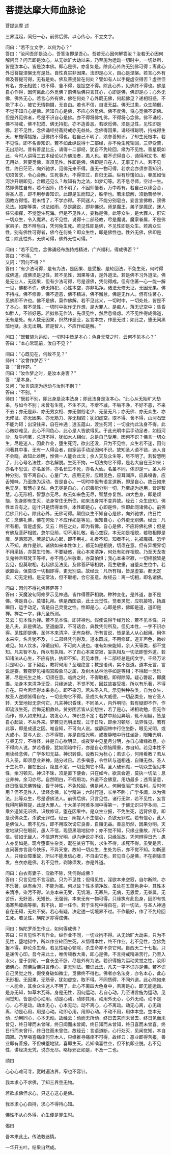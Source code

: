 # 菩提达摩大师血脉论

菩提达摩 述

三界混起，同归一心，前佛后佛，以心传心，不立文字。

问曰：“若不立文字，以何为心？"  
答曰：“汝问吾即是汝心，吾答汝即是吾心。吾若无心因何解答汝？汝若无心因何解问吾？问吾即是汝心，从无始旷大劫以来，乃至施为运动一切时中，一切处所，皆是汝本心，皆是汝本佛。即心是佛，亦复如是。除此心外终无别佛可得；离此心外觅菩提涅槃无有是处。自性真实非因果。法即是心义，自心是涅槃。若言心外有佛及菩提可得，无有是处。佛及菩提皆在何处？譬如有人以手提虚空得否？虚空但有名，亦无相貌；取不得、舍不得，是捉空不得。除此心外，见佛终不得也。佛是自心作得，因何离此心外觅佛？前佛后佛只言其心，心即是佛，佛即是心；心外无佛，佛外无心。若言心外有佛，佛在何处？心外既无佛，何起佛见？递相诳惑，不能了本心，被它无情物摄，无自由。若也不信，自诳无益。佛无过患，众生颠倒，不觉不知自心是佛。若知自心是佛，不应心外觅佛。佛不度佛，将心觅佛不识佛。但是外觅佛者，尽是不识自心是佛。亦不得将佛礼佛，不得将心念佛。佛不诵经，佛不持戒，佛不犯戒、佛无持犯，亦不造善恶。若欲觅佛，须是见性，见性即是佛。若不见性，念佛诵经持斋持戒亦无益处。念佛得因果，诵经得聪明，持戒得生天，布施得福报，觅佛终不得也。若自己不明了，须参善知识，了却生死根本。若不见性，即不名善知识。若不如此纵说得十二部经，亦不免生死轮回，三界受苦，无出期时。昔有善星比丘，诵得十二部经，犹自不免轮回，缘为不见性。善星既如此，今时人讲得三五本经论以为佛法者，愚人也。若不识得自心，诵得闲文书，都无用处。若要觅佛，直须见性。性即是佛，佛即是自在人，无事无作人。若不见性，终日茫茫，向外驰求，觅佛元来不得。虽无一物可得，若求会亦须参善知识，切须苦求，令心会解。生死事大，不得空过，自诳无益。纵有珍馐如山，眷属如恒河沙开眼即见，合眼还见么？故知有为之法，如梦幻等。若不急寻师，空过一生。然即佛性自有，若不因师，终不明了。不因师悟者，万中希有。若自己以缘会合，得圣人意，即不用参善知识。此即是生而知之，胜学也。若未悟解，须勤苦参学，因教方得悟。若未悟了，不学亦得。不同迷人，不能分别皂白，妄言宣佛敕，谤佛忌法。如斯等类，说法如雨，尽是魔说，即非佛说。师是魔王，弟子是魔民，迷人任它指挥，不觉堕生死海。但是不见性人，妄称是佛。此等众生，是大罪人，诳它一切众生，令入魔界。若不见性，说得十二部经教，尽是魔说。魔家眷属，不是佛家弟子。既不辨皂白，凭何免生死。若见性即是佛，不见性即是众生。若离众生性，别有佛性可得者，佛今在何处？即众生性，即是佛性也。性外无佛，佛即是性；除此性外，无佛可得，佛外无性可得。"

问曰：“若不见性，念佛诵经布施持戒精进，广兴福利，得成佛否？"  
答曰：“不得。"  
又问：“因何不得？"  
答曰：“有少法可得，是有为法，是因果、是受报、是轮回法，不免生死，何时得成佛道。成佛须是见性。若不见性，因果等语，是外道法。若是佛不习外道法。佛是无业人，无因果，但有少法可得，尽是谤佛，凭何得成。但有住著一心一能一解一见，佛都不许。佛无持犯，心性本空，亦非垢净。诸法无修无证，无因无果。佛不持戒，佛不修善，佛不造恶，佛不精进，佛不懈怠，佛是无作人。但有住著心，见佛即不许也。佛不是佛，莫作佛解。若不见此义，一切时中，一切处处，皆是不了本心。若不见性，一切时中拟作无作想，是大罪人，是痴人，落无记空中；昏昏如醉人，不辨好恶。若拟修无作法，先须见性，然后息缘虑。若不见性得成佛道，无有是处。有人拨无因果，炽然作恶业，妄言本空，作恶无过；如此之，堕无间黑暗地狱，永无出期。若是智人，不应作如是解。"

问曰：“既若施为运动，一切时中皆是本心；色身无常之时，云何不见本心？"  
答曰：“本心常现前，汝自不见？"

间曰：“心既见在，何故不见？"  
师曰：“汝曾作梦否？"  
答：“曾作梦。"  
问曰：“汝作梦之时，是汝本身否？"  
答：“是本身。"  
又问：“汝言语施为运动与汝别不别？"  
答曰：“不别。"  
师曰：“既若不别，即此身是汝本法身；即此法身是汝本心。"此心从无始旷大劫来，与如今不别；未曾有生死，不生不灭。不增不减，不垢不净，不好不恶，不来不去；亦无是非、亦无男女相、亦无僧俗老少、无圣无凡；亦无佛、亦无众生、亦无修证、亦无因果、亦无筋力、亦无相貌；犹如虚空，取不得、舍不得，山河石壁不能为碍；出没往来，自在神通；透五蕴山，渡生死河；一切业拘此法身不得。此心微妙难见，此心不同色心，此心是人皆欲得见。于此光明中运手动足者，如恒河沙，及乎问著，总道不得，犹如木人相似，总是自己受用，因何不识？佛言一切众生，尽是迷人，因此作业，堕生死河，欲出还没，只为不见性。众生若不迷，因何问著其中事，无有一人得会者，自家运手动足因何不识。故知圣人语不错，迷人自不会晓。故知此难明，惟佛一人能会此法；余人天及众生等，尽不明了。若智慧明了，此心号名法性，亦名解脱。生死不拘，一切法拘它不得，是名大自在王如来；亦名不思议，亦名圣体，亦名长生不死，亦名大仙。名虽不同，体即是一。圣人种种分别，皆不离自心。心量广大，应用无穷，应眼见色，应耳闻声，应鼻嗅香，应舌知味，乃至施为运动，皆是自心。一切时中但有语言道断，即是自心。故云如来色无尽，智慧亦复然。色无尽是自心，心识善能分别一切，乃至施为运用，皆是智慧。心无形相，智慧亦无尽。故云如来色无尽，智慧亦复然。四大色身，即是烦恼，色身即有生灭，法身常住无所住，如来法身常不变异故。经云：众生应知，佛性本自有之。迦叶只是悟得本性，本性即是心，心即是性，性即此同诸佛心。前佛后佛只传心，除此心外，无佛可得。颠倒众生不知自心是佛，向外驰求，终日忙忙；念佛礼佛，佛在何处？不应作如是等见，但知自心，心外更无别佛。经云：凡所有相，皆是虚妄。又云：所在之处，即为有佛。自心是佛，不应将佛礼佛；但是有佛及菩萨相貌，忽尔见前，切不用礼敬。我心空寂，本无如是相貌，若取相即是魔，尽落邪道。若是幻从心起，即不用礼。礼者不知，知者不礼，礼被魔摄。恐学人不知，故作是辨。诸佛如来本性体上，都无如是相貌，切须在意。但有异境界切不用采括，亦莫生怕怖，不要疑惑，我心本来清净，何处有如许相貌。乃至天龙夜叉鬼神帝释梵王等相，亦不用心生敬重，亦莫怕惧；我心本来空寂，一切相貌皆是妄见，但莫取相。若起佛见法见，及佛菩萨等相貌，而生敬重，自堕众生位中。若欲直会，但莫取一切相即得，更无别语。故经云：凡所有相，皆是虚妄。都无定实，幻无定相。是无常法，但不取相，合它圣意。故经云：离一切相，即名诸佛。

问曰：因何不得礼佛菩萨等？  
答曰：天魔波旬阿修罗示见神通，皆作得菩萨相貌。种种变化，是外道，总不是佛。佛是自心，莫错礼拜。佛是西国语，此土云觉性。觉者灵觉，应机接物，扬眉瞬目，运手动足，皆是自己灵觉之性。性即是心，心即是佛，佛即是道，道即是禅。禅之一字，非凡圣所测。  
又云：见本性为禅。若不见本性，即非禅也。假使说得千经万论，若不见本性，只是凡夫，非是佛法。至道幽深，不可话会，典教凭何所及。但见本性，一字不识亦得。见性即是佛，圣体本来清净，无有杂秽。所有言说，皆是圣人从心起用。用体本来空，名言犹不及，十二部经凭何得及。道本圆成，不用修证。道非声色，微妙难见。如人饮水，冷暖自知，不可向人说也。唯有如来能知，余人天等类，都不觉知。凡夫智不及，所以有执相。不了自心本来空寂，妄执相及一切法即堕外道。若知诸法从心生，不应有执，执即不知。若见本性，十二部经总是闲文字。千经万论只是明心，言下契会，教将何用？至理绝言；教是语词，实不是道。道本无言，言说是妄。若夜梦见楼阁宫殿象马之属，及树木丛林池亭如是等相；不得起一念乐著，尽是托生之处，切须在意。临终之时，不得取相，即得除障。疑心瞥起，即魔摄。法身本来清净无受，只缘迷故，不觉不知，因兹故妄受报。所以有乐著，不得自在。只今若悟得本来身心，即不染习。若从圣入凡，示见种种杂类，自为众生，故圣人逆顺皆得自在，一切业拘它不得。圣成久有大威德，一切品类业，被它圣人转，天堂地狱无奈何它。凡夫神识昏昧，不同圣人，内外明彻。若有疑即不作，作即流浪生死，后悔无相救处。贫穷困苦皆从妄想生，若了是心，递相劝勉，但无作而作，即入如来知见。初发心人，神识总不定；若梦中频见异境，辄不用疑，皆是自心起故，不从外来。梦若见光明出现，过于日轮，即余习顿尽，法界性见。若有此事，即是成道之因。唯自知，不可向人说。或静园林中行住坐卧，眼见光明，或大或小，莫与人说，亦不得取，亦是自性光明。或夜静暗中行住坐卧，眼睹光明，与昼无异，不得怪，并是自心欲明显。或夜梦中见星月分明，亦自心诸缘欲息，亦不得向人说。梦若昏昏，犹如阴暗中行，亦是自心烦恼障重，亦自知。若见本性不用读经念佛，广学多知无益，神识转昏。设教只为标心；若识心，何用看教？若从凡入圣，即须息业养神，随分过日。若多嗔恚，令性转与道相违，自赚无益。圣人于生死中，自在出没，隐显不定，一切业拘它不得。圣人破邪魔，一切众生但见本性，余习顿灭。神识不昧，须是直下便会，只在如今。欲真会道，莫执一切法；息业养神，余习亦尽。自然明白，不假用功。外道不会佛意，用功最多；违背圣意，终日驱驱念佛转经，昏于神性，不免轮回，佛是闲人，何用驱驱广求名利，后时何用？但不见性人，读经念佛，长学精进；六时行道，长坐不卧；广学多闻，以为佛法。此等众生，尽是谤佛法人。前佛后佛，只言见性。诸行无常，若不见性，妄言我得阿耨菩提，此是大罪人。十大弟子阿难多闻中得第一，于佛无识只学多闻，二乘外道皆无识佛，识数修证，堕在因果中。是众生业报，不免生死，远背佛意，即是谤佛众生，杀欲无罪过。经云：阐提人不生信心，杀欲无罪过。若有信心，此人是佛位人。若不见性，即不用取次谤它良善，自赚无益。善恶历然，因果分明。天堂地狱只在眼前，愚人不信，现堕黑暗地狱中；亦不觉不知，只缘业重故，所以不信。譬如无目人，不信道有光明，纵向伊说亦不信，只缘盲故，凭何辨得日光；愚人亦复如是。现今堕畜生杂类，诞在贫穷下贱，求生不得，求死不得。虽受是苦，直问著亦言我今快乐，不异天堂。故知一切众生，生处为乐，亦不觉不知。如斯恶人，只缘业障重故，所以不能发信心者，不自由它也。若见自心是佛，不在剃除须发，白衣亦是佛。若不见性，剃除须发，亦是外道。

问曰：白衣有妻子，淫欲不除，凭何得成佛？  
答曰：只言见性不言淫欲。只为不见性；但得见性，淫欲本来空寂，自尔断除，亦不乐著，纵有余习，不能为害。何以故？性本清净故。虽处在五蕴色身中，其性本来清净，染污不得。法身本来无受，无饥渴，无寒热，无病，无恩爱，无眷属，无苦乐，无好恶，无短长，无强弱，本来无有一物可得，只缘执有此色身，因即有饥渴寒热瘴病等相，若不执，即一任作。若于生死中得自在，转一切法，与圣人神通自在无碍，无处不安。若心有疑，决定透一切境界不过。不作最好，作了不免轮回生死。若见性，旃陀罗亦得成佛。

问曰：旃陀罗杀生作业，如何得成佛？  
答曰：只言见性不言作业。纵作业不同，一切业拘不得。从无始旷大劫来，只为不见性，堕地狱中，所以作业轮回生死。从悟得本性，终不作业。若不见性，念佛免报不得，非论杀生命。若见性疑心顿除，杀生命亦不奈它何。自西天二十七祖，只是递传心印。吾今来此土，唯传顿教大乘，即心是佛，不言持戒精进苦行。乃至入水火，登于剑轮，一食长坐不卧，尽是外有为法。若识得施为运动灵觉之性，汝即诸佛心。前佛后佛只言传心，更无别法。若识此法，凡夫一字不识亦是佛。若不识自己灵觉之性，假使身破如微尘，觅佛终不得也。佛者亦名法身，亦名本心，此心无形相，无因果，无筋骨，犹如虚空，取不得。不同质碍，不同外道。此心除如来一人能会，其余众生迷人不明了。此心不离四大色身中，若离是心，即无能运动。是身无知，如草木瓦砾。身是无性，因何运动。若自心动，乃至语言施为运动，见闻觉知，皆是动心动用。动是心动，动即其用。动用外无心，心外无动。动不是心，心不是动。动本无心，心本无动。动不离心，心不离动。动无心离，心无动离，动是心用，用是心动。动即心用，用即心动。不动不用，用体本空。空本无动，动用同心，心本无动。故经云：动而无所动，终日去来而未曾去，终日见而未曾见，终日哮而未曾哮，终日闻而未曾闻，终日知而未曾知，终日喜而未曾喜，终日行而未曾行，终日住而未曾住。故经云：言语道断，心行处灭，见闻觉知，本自圆寂。乃至嗔喜痛痒何异木人，只缘推寻痛痒不可得。故经云：恶业即得苦报，善业即有善报，不但嗔堕地狱，喜即生天。若知嗔喜性空，但不执即业脱。若不见性，讲经决无凭，说亦无尽。略标邪正如是，不及一二也。

颂曰

心心心难可寻，宽时遍法界，窄也不容针。

我本求心不求佛，了知三界空无物。

若欲求佛但求心，只这心这心是佛。

我本求心心自持，求心不得待心知。

佛性不从心外得，心生便是罪生时。

偈曰

吾本来此土。传法救迷情。

一华开五叶。结果自然成。
